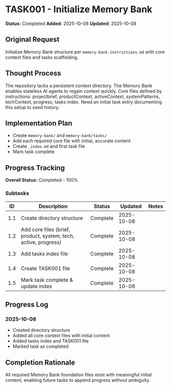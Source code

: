 # TASK001 - Initialize Memory Bank

**Status:** Completed
**Added:** 2025-10-08
**Updated:** 2025-10-08

## Original Request
Initialize Memory Bank structure per `memory-bank.instructions.md` with core context files and tasks scaffolding.

## Thought Process
The repository lacks a persistent context directory. The Memory Bank enables stateless AI agents to regain context quickly. Core files defined by instructions: projectbrief, productContext, activeContext, systemPatterns, techContext, progress, tasks index. Need an initial task entry documenting this setup to seed history.

## Implementation Plan
- Create `memory-bank/` and `memory-bank/tasks/`
- Add each required core file with initial, accurate content
- Create `_index.md` and first task file
- Mark task complete

## Progress Tracking

**Overall Status:** Completed - 100%

### Subtasks
| ID | Description | Status | Updated | Notes |
|----|-------------|--------|---------|-------|
| 1.1 | Create directory structure | Complete | 2025-10-08 |  |
| 1.2 | Add core files (brief, product, system, tech, active, progress) | Complete | 2025-10-08 |  |
| 1.3 | Add tasks index file | Complete | 2025-10-08 |  |
| 1.4 | Create TASK001 file | Complete | 2025-10-08 |  |
| 1.5 | Mark task complete & update index | Complete | 2025-10-08 |  |

## Progress Log
### 2025-10-08
- Created directory structure
- Added all core context files with initial content
- Added tasks index and TASK001 file
- Marked task as completed

## Completion Rationale
All required Memory Bank foundation files exist with meaningful initial content, enabling future tasks to append progress without ambiguity.
